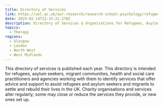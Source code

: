 ```yaml
---
title: Directory of Services
link: https://uel.ac.uk/our-research/research-school-psychology/refugee-mental-health-wellbeing-portal/resource-centre/directory-services
date: 2024-02-14T22:33:21.278Z
description: Directory of Services & Organisations for Refugees, Asylum Seekers & Migrants
topics:
  - Therapy
regions:
  - Glasgow
  - London
  - North West
  - West Midlands
---
```

T﻿his directory of services is published each year. This directory is intended for refugees, asylum seekers, migrant communities, health and social care practitioners and agencies working with them to identify services that offer advice and support to assist refugees and asylum seekers and migrants to settle and rebuild their lives in the UK. Charity organisations and services alter regularly; some may close or reduce the services they provide, or new ones set up.